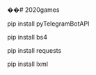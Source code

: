 ��# 2020games

pip install pyTelegramBotAPI

pip install bs4

pip install requests

pip install lxml
